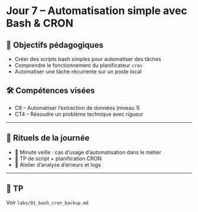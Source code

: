 # Jour 7 – Automatisation simple avec Bash & CRON

## 🎯 Objectifs pédagogiques

- Créer des scripts bash simples pour automatiser des tâches
- Comprendre le fonctionnement du planificateur `cron`
- Automatiser une tâche récurrente sur un poste local

## 🛠 Compétences visées

- C8 – Automatiser l’extraction de données (niveau 1)
- CT4 – Résoudre un problème technique avec rigueur

---

## 📌 Rituels de la journée

- 📰 Minute veille : cas d’usage d’automatisation dans le métier
- 🧪 TP de script + planification CRON
- 🔄 Atelier d’analyse d’erreurs et logs

---

## 🧪 TP
Voir `labs/01_bash_cron_backup.md`